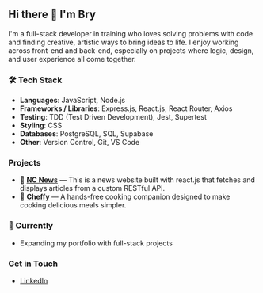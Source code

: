## Hi there 👋 I'm Bry

I'm a full-stack developer in training who loves solving problems with code and finding creative, artistic ways to bring ideas to life. I enjoy working across front-end and back-end, especially on projects where logic, design, and user experience all come together.


### 🛠️ Tech Stack
- **Languages**: JavaScript, Node.js
- **Frameworks / Libraries**: Express.js, React.js, React Router, Axios
- **Testing**: TDD (Test Driven Development), Jest, Supertest
- **Styling**: CSS
- **Databases**: PostgreSQL, SQL, Supabase
- **Other**: Version Control, Git, VS Code

### Projects
- 🔗 [**NC News**](https://github.com/Bryxny/NC-News) — This is a news website built with react.js that fetches and displays articles from a custom RESTful API.
- 🍳 [**Cheffy**](https://github.com/oliver-chunlong/cheffy-by-codependents) —  A hands-free cooking companion designed to make cooking delicious meals simpler.

### 🌱 Currently
- Expanding my portfolio with full-stack projects
  
### Get in Touch
- [LinkedIn](https://www.linkedin.com/in/bryony-doherty-softdev/)
  
